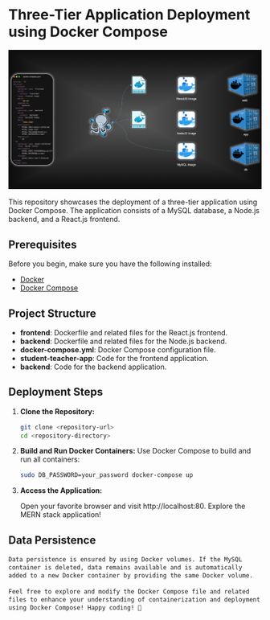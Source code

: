 # Three-Tier Application Deployment using Docker Compose


![Architecture](assets/Infra.gif)

This repository showcases the deployment of a three-tier application using Docker Compose. The application consists of a MySQL database, a Node.js backend, and a React.js frontend.

## Prerequisites

Before you begin, make sure you have the following installed:

- [Docker](https://www.docker.com/get-started)
- [Docker Compose](https://docs.docker.com/compose/install/)

## Project Structure

- **frontend**: Dockerfile and related files for the React.js frontend.
- **backend**: Dockerfile and related files for the Node.js backend.
- **docker-compose.yml**: Docker Compose configuration file.
- **student-teacher-app**: Code for the frontend application.
- **backend**: Code for the backend application.

## Deployment Steps

1. **Clone the Repository:**
   ```bash
   git clone <repository-url>
   cd <repository-directory>
   ```

2. **Build and Run Docker Containers:**
    Use Docker Compose to build and run all containers:
    ```bash
    sudo DB_PASSWORD=your_password docker-compose up
    ```

3. **Access the Application:**

    Open your favorite browser and visit http://localhost:80. Explore the MERN stack application!

## Data Persistence
    Data persistence is ensured by using Docker volumes. If the MySQL container is deleted, data remains available and is automatically added to a new Docker container by providing the same Docker volume.

    Feel free to explore and modify the Docker Compose file and related files to enhance your understanding of containerization and deployment using Docker Compose! Happy coding! 🚀
